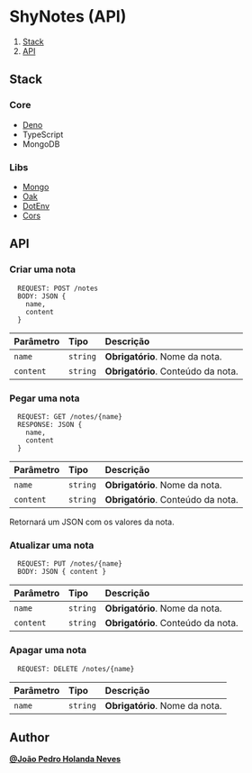# ShyNotes (API)

1. [Stack](#stack)
2. [API](#api)


## Stack

### Core

- [Deno](https://deno.land/)
- TypeScript
- MongoDB

### Libs

- [Mongo](https://deno.land/x/mongo)
- [Oak](https://deno.land/x/oak)
- [DotEnv](https://deno.land/x/dotenv)
- [Cors](https://deno.land/x/cors)

## API

### Criar uma nota

```http
  REQUEST: POST /notes
  BODY: JSON {
    name,
    content
  }
```

| Parâmetro   | Tipo       | Descrição                                   |
| :---------- | :--------- | :------------------------------------------ |
| `name`      | `string` | **Obrigatório**. Nome da nota. |
| `content`      | `string` | **Obrigatório**. Conteúdo da nota. |

### Pegar uma nota

```http
  REQUEST: GET /notes/{name}
  RESPONSE: JSON {
    name,
    content
  }
```

| Parâmetro   | Tipo       | Descrição                                   |
| :---------- | :--------- | :------------------------------------------ |
| `name`      | `string` | **Obrigatório**. Nome da nota. |
| `content`      | `string` | **Obrigatório**. Conteúdo da nota. |

Retornará um JSON com os valores da nota.

### Atualizar uma nota

```http
  REQUEST: PUT /notes/{name}
  BODY: JSON { content }
```

| Parâmetro   | Tipo       | Descrição                                   |
| :---------- | :--------- | :------------------------------------------ |
| `name`      | `string` | **Obrigatório**. Nome da nota. |
| `content`      | `string` | **Obrigatório**. Conteúdo da nota. |

### Apagar uma nota

```http
  REQUEST: DELETE /notes/{name}
```

| Parâmetro   | Tipo       | Descrição                                   |
| :---------- | :--------- | :------------------------------------------ |
| `name`      | `string` | **Obrigatório**. Nome da nota. |

## Author

**[@João Pedro Holanda Neves](https://github.com/Jphn)**
